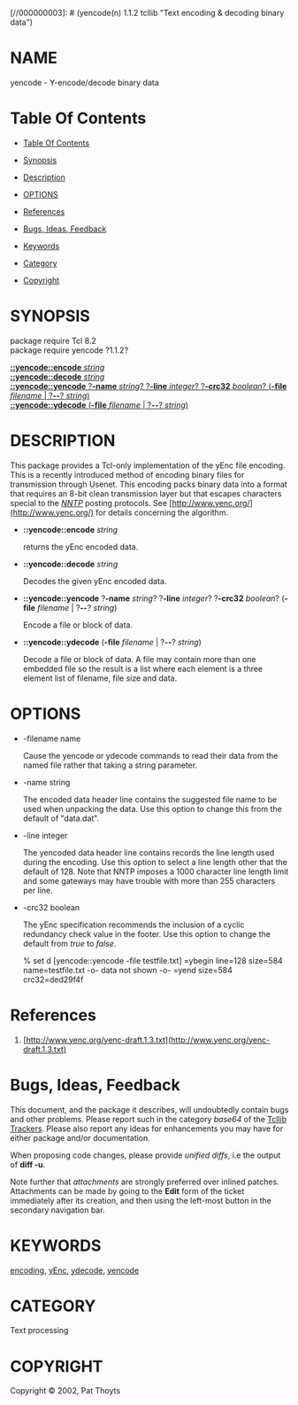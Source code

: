 
[//000000001]: # (yencode - Text encoding & decoding binary data)
[//000000002]: # (Generated from file 'yencode.man' by tcllib/doctools with format 'markdown')
[//000000003]: # (yencode(n) 1.1.2 tcllib "Text encoding & decoding binary data")

# NAME

yencode - Y-encode/decode binary data

# <a name='toc'></a>Table Of Contents

  -  [Table Of Contents](#toc)

  -  [Synopsis](#synopsis)

  -  [Description](#section1)

  -  [OPTIONS](#section2)

  -  [References](#section3)

  -  [Bugs, Ideas, Feedback](#section4)

  -  [Keywords](#keywords)

  -  [Category](#category)

  -  [Copyright](#copyright)

# <a name='synopsis'></a>SYNOPSIS

package require Tcl 8.2  
package require yencode ?1.1.2?  

[__::yencode::encode__ *string*](#1)  
[__::yencode::decode__ *string*](#2)  
[__::yencode::yencode__ ?__-name__ *string*? ?__-line__ *integer*? ?__-crc32__ *boolean*? (__-file__ *filename* | ?__--__? *string*)](#3)  
[__::yencode::ydecode__ (__-file__ *filename* | ?__--__? *string*)](#4)  

# <a name='description'></a>DESCRIPTION

This package provides a Tcl-only implementation of the yEnc file encoding. This
is a recently introduced method of encoding binary files for transmission
through Usenet. This encoding packs binary data into a format that requires an
8-bit clean transmission layer but that escapes characters special to the
*[NNTP](../../../../index.md#nntp)* posting protocols. See
[http://www.yenc.org/](http://www.yenc.org/) for details concerning the
algorithm.

  - <a name='1'></a>__::yencode::encode__ *string*

    returns the yEnc encoded data.

  - <a name='2'></a>__::yencode::decode__ *string*

    Decodes the given yEnc encoded data.

  - <a name='3'></a>__::yencode::yencode__ ?__-name__ *string*? ?__-line__ *integer*? ?__-crc32__ *boolean*? (__-file__ *filename* | ?__--__? *string*)

    Encode a file or block of data.

  - <a name='4'></a>__::yencode::ydecode__ (__-file__ *filename* | ?__--__? *string*)

    Decode a file or block of data. A file may contain more than one embedded
    file so the result is a list where each element is a three element list of
    filename, file size and data.

# <a name='section2'></a>OPTIONS

  - -filename name

    Cause the yencode or ydecode commands to read their data from the named file
    rather that taking a string parameter.

  - -name string

    The encoded data header line contains the suggested file name to be used
    when unpacking the data. Use this option to change this from the default of
    "data.dat".

  - -line integer

    The yencoded data header line contains records the line length used during
    the encoding. Use this option to select a line length other that the default
    of 128. Note that NNTP imposes a 1000 character line length limit and some
    gateways may have trouble with more than 255 characters per line.

  - -crc32 boolean

    The yEnc specification recommends the inclusion of a cyclic redundancy check
    value in the footer. Use this option to change the default from *true* to
    *false*.

    % set d [yencode::yencode -file testfile.txt]
    =ybegin line=128 size=584 name=testfile.txt
     -o- data not shown -o-
    =yend size=584 crc32=ded29f4f

# <a name='section3'></a>References

  1. [http://www.yenc.org/yenc-draft.1.3.txt](http://www.yenc.org/yenc-draft.1.3.txt)

# <a name='section4'></a>Bugs, Ideas, Feedback

This document, and the package it describes, will undoubtedly contain bugs and
other problems. Please report such in the category *base64* of the [Tcllib
Trackers](http://core.tcl.tk/tcllib/reportlist). Please also report any ideas
for enhancements you may have for either package and/or documentation.

When proposing code changes, please provide *unified diffs*, i.e the output of
__diff -u__.

Note further that *attachments* are strongly preferred over inlined patches.
Attachments can be made by going to the __Edit__ form of the ticket immediately
after its creation, and then using the left-most button in the secondary
navigation bar.

# <a name='keywords'></a>KEYWORDS

[encoding](../../../../index.md#encoding), [yEnc](../../../../index.md#yenc),
[ydecode](../../../../index.md#ydecode), [yencode](../../../../index.md#yencode)

# <a name='category'></a>CATEGORY

Text processing

# <a name='copyright'></a>COPYRIGHT

Copyright &copy; 2002, Pat Thoyts
